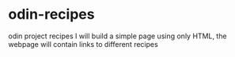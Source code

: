 # odin-recipes
odin project recipes
I will build a simple page using only HTML, the webpage will contain links to different recipes